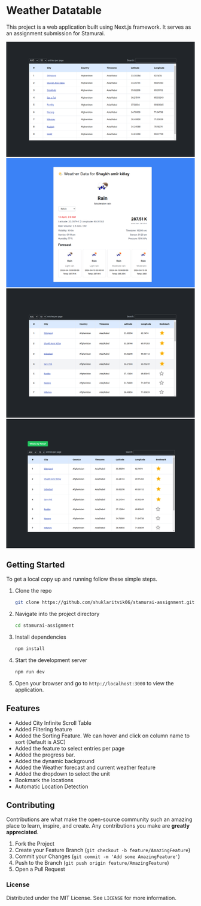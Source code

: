# Weather Datatable

This project is a web application built using Next.js framework. It serves as an assignment submission for Stamurai.

![](./screenshots/Screenshot%20from%202024-04-13%2003-05-34.png)
![](./screenshots/Screenshot%20from%202024-04-13%2003-06-14.png)
![](./screenshots/Screenshot%20from%202024-04-13%2003-31-10.png)
![](./screenshots/Screenshot%20from%202024-04-13%2003-53-45.png)


## Getting Started

To get a local copy up and running follow these simple steps.

1. Clone the repo
   ```sh
   git clone https://github.com/shuklaritvik06/stamurai-assignment.git
   ```
2. Navigate into the project directory
   ```sh
   cd stamurai-assignment
   ```
3. Install dependencies
   ```sh
   npm install
   ```
4. Start the development server
   ```sh
   npm run dev
   ```
5. Open your browser and go to `http://localhost:3000` to view the application.


## Features

- Added City Infinite Scroll Table
- Added Filtering feature
- Added the Sorting Feature. We can hover and click on column name to sort (Default is ASC)
- Added the feature to select entries per page
- Added the progress bar.
- Added the dynamic background
- Added the Weather forecast and current weather feature
- Added the dropdown to select the unit
- Bookmark the locations
- Automatic Location Detection

## Contributing

Contributions are what make the open-source community such an amazing place to learn, inspire, and create. Any contributions you make are **greatly appreciated**.

1. Fork the Project
2. Create your Feature Branch (`git checkout -b feature/AmazingFeature`)
3. Commit your Changes (`git commit -m 'Add some AmazingFeature'`)
4. Push to the Branch (`git push origin feature/AmazingFeature`)
5. Open a Pull Request

### License

Distributed under the MIT License. See `LICENSE` for more information.
